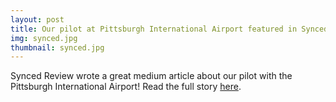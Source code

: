 ```yaml
---
layout: post
title: Our pilot at Pittsburgh International Airport featured in Synced Review
img: synced.jpg
thumbnail: synced.jpg
---
```

Synced Review wrote a great medium article about our pilot with the Pittsburgh International Airport! Read the full story [here](https://medium.com/@Synced/trashbots-boost-recycling-at-pittsburgh-airport-258004877bcd).
